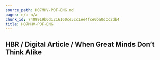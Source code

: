 ```yaml
---
source_path: H07MHV-PDF-ENG.md
pages: n/a-n/a
chunk_id: 7409919b6d1216160ce5cc1ee4fce0ba0dcc2db4
title: H07MHV-PDF-ENG
---
```

## HBR / Digital Article / When Great Minds Don’t Think Alike
